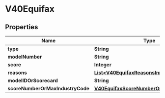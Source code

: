 

# V40Equifax


## Properties

| Name | Type | Description | Notes |
|------------ | ------------- | ------------- | -------------|
|**type** | **String** |  |  [optional] |
|**modelNumber** | **String** |  |  [optional] |
|**score** | **Integer** |  |  [optional] |
|**reasons** | [**List&lt;V40EquifaxReasonsInner&gt;**](V40EquifaxReasonsInner.md) |  |  [optional] |
|**modelIDOrScorecard** | **String** |  |  [optional] |
|**scoreNumberOrMaxIndustryCode** | [**V40EquifaxScoreNumberOrMaxIndustryCode**](V40EquifaxScoreNumberOrMaxIndustryCode.md) |  |  [optional] |



